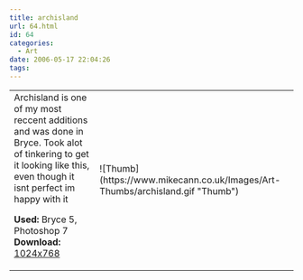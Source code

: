 ```yaml
---
title: archisland
url: 64.html
id: 64
categories:
  - Art
date: 2006-05-17 22:04:26
tags:
---
```


<table width="100%" cellspacing="0" cellpadding="0" border="0">
<tr>
<td>Archisland is one of my most reccent additions and was done in Bryce. Took alot of tinkering to get it looking like this, even though it isnt perfect im happy with it

<span style="font-weight: bold">Used:</span> Bryce 5, Photoshop 7
<span style="font-weight: bold">Download:</span> [1024x768](https://www.mikecann.co.uk/Images/Art-Full/archisland.jpg)</td>

<td>![Thumb](https://www.mikecann.co.uk/Images/Art-Thumbs/archisland.gif "Thumb")</td>
</tr>
</table>

